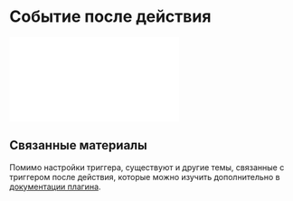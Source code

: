 # Событие после действия

<PluginInfo name="workflow-action-trigger" link="/handbook/workflow-action-trigger"></PluginInfo>

<embed src="../../workflow-action-trigger/trigger.md#L3-L999"></embed>

## Связанные материалы

Помимо настройки триггера, существуют и другие темы, связанные с триггером после действия, которые можно изучить дополнительно в [документации плагина](../../workflow-action-trigger/index.md).
